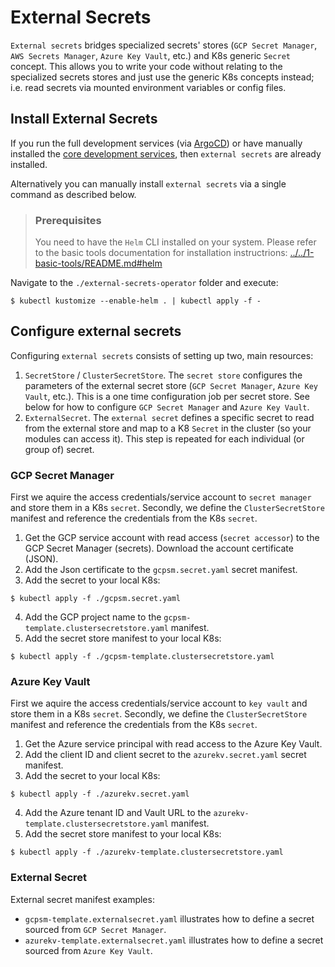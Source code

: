 # External Secrets

`External secrets` bridges specialized secrets' stores (`GCP Secret Manager`, `AWS Secrets Manager`, `Azure Key Vault`, etc.) and K8s generic `Secret` concept. This allows you to write your code without relating to the specialized secrets stores and just use the generic K8s concepts instead; i.e. read secrets via mounted environment variables or config files.

## Install External Secrets

If you run the full development services (via [ArgoCD](../../2-argo-cd/README.md)) or have manually installed the [core development services](../README.md), then `external secrets` are already installed. 

Alternatively you can manually install `external secrets` via a single command as described below. 

>### Prerequisites
> You need to have the `Helm` CLI installed on your system. Please refer to the basic tools documentation for installation instructrions: [../../1-basic-tools/README.md#helm](../../1-basic-tools/README.md#helm)


Navigate to the `./external-secrets-operator` folder and execute:
```console
$ kubectl kustomize --enable-helm . | kubectl apply -f -
```

## Configure external secrets

Configuring `external secrets` consists of setting up two, main resources:
1) `SecretStore` / `ClusterSecretStore`. The `secret store` configures the parameters of the external secret store (`GCP Secret Manager`, `Azure Key Vault`, etc.). This is a one time configuration job per secret store. See below for how to configure `GCP Secret Manager` and `Azure Key Vault`.
2) `ExternalSecret`. The `external secret` defines a specific secret to read from the external store and map to a K8 `Secret` in the cluster (so your modules can access it). This step is repeated for each individual (or group of) secret.

### GCP Secret Manager

First we aquire the access credentials/service account to `secret manager` and store them in a K8s `secret`. Secondly, we define the `ClusterSecretStore` manifest and reference the credentials from the K8s `secret`.

1) Get the GCP service account with read access (`secret accessor`) to the GCP Secret Manager (secrets). Download the account certificate (JSON).
2) Add the Json certificate to the `gcpsm.secret.yaml` secret manifest.
3) Add the secret to your local K8s:
```console
$ kubectl apply -f ./gcpsm.secret.yaml
```

4) Add the GCP project name to the `gcpsm-template.clustersecretstore.yaml` manifest.
5) Add the secret store manifest to your local K8s:
```console
$ kubectl apply -f ./gcpsm-template.clustersecretstore.yaml
```

### Azure Key Vault

First we aquire the access credentials/service account to `key vault` and store them in a K8s `secret`. Secondly, we define the `ClusterSecretStore` manifest and reference the credentials from the K8s `secret`.

1) Get the Azure service principal with read access to the Azure Key Vault.
2) Add the client ID and client secret to the `azurekv.secret.yaml` secret manifest.
3) Add the secret to your local K8s:
```console
$ kubectl apply -f ./azurekv.secret.yaml
```

4) Add the Azure tenant ID and Vault URL to the `azurekv-template.clustersecretstore.yaml` manifest.
5) Add the secret store manifest to your local K8s:
```console
$ kubectl apply -f ./azurekv-template.clustersecretstore.yaml
```

### External Secret

External secret manifest examples:
- `gcpsm-template.externalsecret.yaml` illustrates how to define a secret sourced from `GCP Secret Manager`.
- `azurekv-template.externalsecret.yaml` illustrates how to define a secret sourced from `Azure Key Vault`.